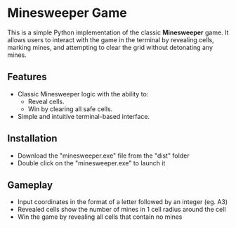 # Minesweeper Game

This is a simple Python implementation of the classic **Minesweeper** game. It allows users to interact with the game in the terminal by revealing cells, marking mines, and attempting to clear the grid without detonating any mines.

## Features
- Classic Minesweeper logic with the ability to:
  - Reveal cells.
  - Win by clearing all safe cells.
- Simple and intuitive terminal-based interface.

## Installation
- Download the "minesweeper.exe" file from the "dist" folder
- Double click on the "minesweeper.exe" to launch it

## Gameplay
- Input coordinates in the format of a letter followed by an integer (eg. A3)
- Revealed cells show the number of mines in 1 cell radius around the cell
- Win the game by revealing all cells that contain no mines
  



